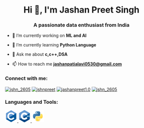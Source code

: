 <h1 align="center">Hi 👋, I'm Jashan Preet Singh</h1>
<h3 align="center">A passionate data enthusiast from India</h3>

- 🔭 I’m currently working on **ML and AI**

- 🌱 I’m currently learning **Python Language**

- 💬 Ask me about **c,c++,DSA**

- 📫 How to reach me **jashanpatialavi0530@gmail.com**

<h3 align="left">Connect with me:</h3>
<p align="left">
<a href="https://linkedin.com/in/jshn_2605" target="blank"><img align="center" src="https://raw.githubusercontent.com/rahuldkjain/github-profile-readme-generator/master/src/images/icons/Social/linked-in-alt.svg" alt="jshn_2605" height="30" width="40" /></a>
<a href="https://kaggle.com/jshnpreet" target="blank"><img align="center" src="https://raw.githubusercontent.com/rahuldkjain/github-profile-readme-generator/master/src/images/icons/Social/kaggle.svg" alt="jshnpreet" height="30" width="40" /></a>
<a href="https://instagram.com/jashanpreet1.0" target="blank"><img align="center" src="https://raw.githubusercontent.com/rahuldkjain/github-profile-readme-generator/master/src/images/icons/Social/instagram.svg" alt="jashanpreet1.0" height="30" width="40" /></a>
<a href="https://www.codechef.com/users/jshn_2605" target="blank"><img align="center" src="https://cdn.jsdelivr.net/npm/simple-icons@3.1.0/icons/codechef.svg" alt="jshn_2605" height="30" width="40" /></a>
</p>

<h3 align="left">Languages and Tools:</h3>
<p align="left"> <a href="https://www.cprogramming.com/" target="_blank" rel="noreferrer"> <img src="https://raw.githubusercontent.com/devicons/devicon/master/icons/c/c-original.svg" alt="c" width="40" height="40"/> </a> <a href="https://www.w3schools.com/cpp/" target="_blank" rel="noreferrer"> <img src="https://raw.githubusercontent.com/devicons/devicon/master/icons/cplusplus/cplusplus-original.svg" alt="cplusplus" width="40" height="40"/> </a> <a href="https://www.python.org" target="_blank" rel="noreferrer"> <img src="https://raw.githubusercontent.com/devicons/devicon/master/icons/python/python-original.svg" alt="python" width="40" height="40"/> </a> </p>
